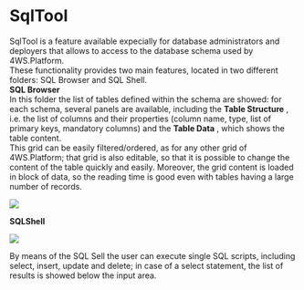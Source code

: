 # SqlTool

SqlTool is a feature available expecially for database administrators and deployers that allows to access to the database schema used by 4WS.Platform.  
These functionality provides two main features, located in two different folders: SQL Browser and SQL Shell.  
**SQL Browser**   
In this folder the list of tables defined within the schema are showed: for each schema, several panels are available, including the **Table Structure** , i.e. the list of columns and their properties \(column name, type, list of primary keys, mandatory columns\) and the **Table Data** , which shows the table content.  
This grid can be easily filtered/ordered, as for any other grid of 4WS.Platform; that grid is also editable, so that it is possible to change the content of the table quickly and easily. Moreover, the grid content is loaded in block of data, so the reading time is good even with tables having a large number of records.

![](http://4wsplatform.org/wp-content/uploads/2015/12/sqlTool-1024x515.jpg)

**SQLShell**

![](http://4wsplatform.org/wp-content/uploads/2015/12/sqlToolQuery-1024x519.jpg)

By means of the SQL Sell the user can execute single SQL scripts, including select, insert, update and delete; in case of a select statement, the list of results is showed below the input area.


